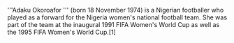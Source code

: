 '''Adaku Okoroafor ''' (born 18 November 1974) is a Nigerian footballer who played as a forward for the Nigeria women's national football team. She was part of the team at the inaugural 1991 FIFA Women's World Cup as well as the 1995 FIFA Women's World Cup.[1]
